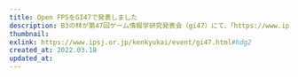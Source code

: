 ```yaml
---
title: Open FPSをGI47で発表しました
description: B3の林が第47回ゲーム情報学研究発表会（gi47）にて、「https://www.ipsj.or.jp/kenkyukai/event/gi47.html#hdg2」という題で登壇発表しました。
thumbnail:
exlink: https://www.ipsj.or.jp/kenkyukai/event/gi47.html#hdg2
created_at: 2022.03.18
updated_at:
---
```

